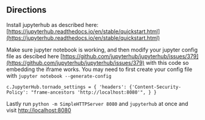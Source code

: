 ## Directions
Install jupyterhub as described here: [https://jupyterhub.readthedocs.io/en/stable/quickstart.html](https://jupyterhub.readthedocs.io/en/stable/quickstart.html)

Make sure jupyter notebook is working, and then modify your jupyter config file as descibed here [https://github.com/jupyterhub/jupyterhub/issues/379](https://github.com/jupyterhub/jupyterhub/issues/379) with this code so embedding the iframe works. You may need to first create your config file with `jupyter notebook --generate-config`
```
c.JupyterHub.tornado_settings = { 'headers': {'Content-Security-Policy': "frame-ancestors 'http://localhost:8080'", } }
```

Lastly run `python -m SimpleHTTPServer 8080` and `jupyterhub` at once and visit [http://localhost:8080](http://localhost:8080)



